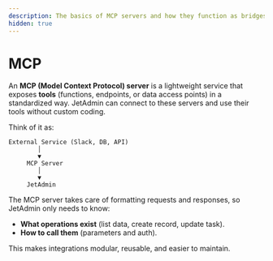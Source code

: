 ```yaml
---
description: The basics of MCP servers and how they function as bridges in JetAdmin.
hidden: true
---
```


# MCP

An **MCP (Model Context Protocol) server** is a lightweight service that exposes **tools** (functions, endpoints, or data access points) in a standardized way. JetAdmin can connect to these servers and use their tools without custom coding.

Think of it as:

```
External Service (Slack, DB, API)
        │
        ▼
     MCP Server
        │
        ▼
     JetAdmin
```

The MCP server takes care of formatting requests and responses, so JetAdmin only needs to know:

* **What operations exist** (list data, create record, update task).
* **How to call them** (parameters and auth).

This makes integrations modular, reusable, and easier to maintain.
